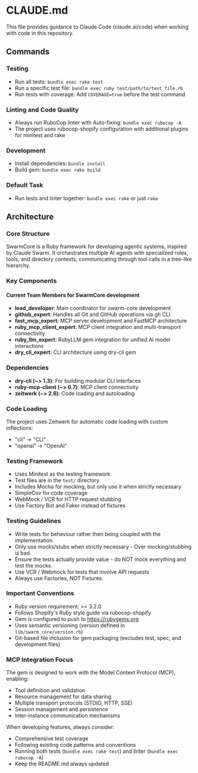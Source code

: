 # CLAUDE.md

This file provides guidance to Claude Code (claude.ai/code) when working with code in this repository.

## Commands

### Testing
- Run all tests: `bundle exec rake test`
- Run a specific test file: `bundle exec ruby test/path/to/test_file.rb`
- Run tests with coverage: Add `COVERAGE=true` before the test command

### Linting and Code Quality
- Always run RuboCop linter with Auto-fixing: `bundle exec rubocop -A`
- The project uses rubocop-shopify configuration with additional plugins for minitest and rake

### Development
- Install dependencies: `bundle install`
- Build gem: `bundle exec rake build`

### Default Task
- Run tests and linter together: `bundle exec rake` or just `rake`

## Architecture

### Core Structure
SwarmCore is a Ruby framework for developing agentic systems, inspired by Claude Swarm. It orchestrates multiple AI agents with specialized roles, tools, and directory contexts, communicating through tool calls in a tree-like hierarchy.

### Key Components

#### Current Team Members for SwarmCore development
- **lead_developer**: Main coordinator for swarm-core development
- **github_expert**: Handles all Git and GitHub operations via gh CLI
- **fast_mcp_expert**: MCP server development and FastMCP architecture
- **ruby_mcp_client_expert**: MCP client integration and multi-transport connectivity
- **ruby_llm_expert**: RubyLLM gem integration for unified AI model interactions
- **dry_cli_expert**: CLI architecture using dry-cli gem

### Dependencies
- **dry-cli (~> 1.3)**: For building modular CLI interfaces
- **ruby-mcp-client (~> 0.7)**: MCP client connectivity
- **zeitwerk (~> 2.6)**: Code loading and autoloading

### Code Loading
The project uses Zeitwerk for automatic code loading with custom inflections:
- "cli" → "CLI"
- "openai" → "OpenAI"

### Testing Framework
- Uses Minitest as the testing framework
- Test files are in the `test/` directory
- Includes Mocha for mocking, but only use it when strictly necessary
- SimpleCov for code coverage
- WebMock / VCR for HTTP request stubbing
- Use Factory Bot and Faker instead of fixtures

### Testing Guidelines
- Write tests for behaviour rather then being coupled with the implementation
- Only use mocks/stubs when strictly necessary - Over mocking/stubbing is bad
- Ensure the tests actually provide value - do NOT mock everything and test the mocks.
- Use VCR / Webmock for tests that involve API requests
- Always use Factories, NOT Fixtures.

### Important Conventions
- Ruby version requirement: >= 3.2.0
- Follows Shopify's Ruby style guide via rubocop-shopify
- Gem is configured to push to https://rubygems.org
- Uses semantic versioning (version defined in `lib/swarm_core/version.rb`)
- Git-based file inclusion for gem packaging (excludes test, spec, and development files)

### MCP Integration Focus
The gem is designed to work with the Model Context Protocol (MCP), enabling:
- Tool definition and validation
- Resource management for data sharing
- Multiple transport protocols (STDIO, HTTP, SSE)
- Session management and persistence
- Inter-instance communication mechanisms

When developing features, always consider:
- Comprehensive test coverage
- Following existing code patterns and conventions
- Running both tests (`bundle exec rake test`) and linter (`bundle exec rubocop -A`)
- Keep the README.md always updated